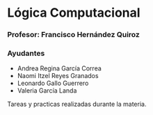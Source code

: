 # Lógica Computacional

### Profesor: Francisco Hernández Quiroz

### Ayudantes

- Andrea Regina García Correa
- Naomi Itzel Reyes Granados
- Leonardo Gallo Guerrero
- Valeria García Landa

Tareas y practicas realizadas durante la materia.
